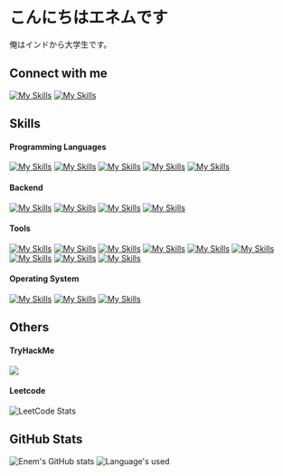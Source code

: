 # こんにちはエネムです
俺はインドから大学生です。
## Connect with me

[![My Skills](https://skillicons.dev/icons?i=gmail)](mailto:enembarjo03@gmail.com)
[![My Skills](https://skillicons.dev/icons?i=linkedin)](www.linkedin.com/in/enem-barjo)
## Skills

#### Programming Languages
[![My Skills](https://skillicons.dev/icons?i=c)]()
[![My Skills](https://skillicons.dev/icons?i=cpp)](https://cplusplus.com/)
[![My Skills](https://skillicons.dev/icons?i=python)](https://www.python.org/)
[![My Skills](https://skillicons.dev/icons?i=bash)]()
[![My Skills](https://skillicons.dev/icons?i=java)]()

#### Backend
[![My Skills](https://skillicons.dev/icons?i=npm)]()
[![My Skills](https://skillicons.dev/icons?i=nodejs)]()
[![My Skills](https://skillicons.dev/icons?i=mongodb)]()
[![My Skills](https://skillicons.dev/icons?i=mysql)]()

#### Tools
[![My Skills](https://skillicons.dev/icons?i=arduino)]()
[![My Skills](https://skillicons.dev/icons?i=blender)]()
[![My Skills](https://skillicons.dev/icons?i=docker)]()
[![My Skills](https://skillicons.dev/icons?i=git)]()
[![My Skills](https://skillicons.dev/icons?i=md)]()
[![My Skills](https://skillicons.dev/icons?i=neovim)]()
[![My Skills](https://skillicons.dev/icons?i=npm)]()
[![My Skills](https://skillicons.dev/icons?i=powershell)]()
[![My Skills](https://skillicons.dev/icons?i=vscode)]()

#### Operating System
[![My Skills](https://skillicons.dev/icons?i=kali)]()
[![My Skills](https://skillicons.dev/icons?i=linux)]()
[![My Skills](https://skillicons.dev/icons?i=windows)]()
## Others
#### TryHackMe
![](https://tryhackme-badges.s3.amazonaws.com/Enem.png)
#### Leetcode
![LeetCode Stats](https://leetcard.jacoblin.cool/Enem04?theme=nord&font=Noto%20Sans%20Armenian)

 ## GitHub Stats
![Enem's GitHub stats](https://github-readme-stats.vercel.app/api?username=NM-004&show_icons=true&theme=cobalt)
![Language's used](https://github-readme-stats.vercel.app/api/top-langs?username=nm-004&show_icons=true&locale=en&theme=cobalt)
